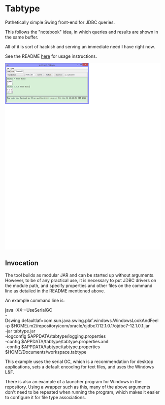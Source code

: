 # Tabtype

Pathetically simple Swing front-end for JDBC queries.

This follows the "notebook" idea, in which queries and results
are shown in the same buffer.

All of it is sort of hackish and serving an immediate need I have
right now.

See the README [here](src/main/resources) for usage instructions.

![screenshot](screenshot.png "Screenshot")

## Invocation

The tool builds as modular JAR and can be started up without arguments. However, to be of any practical use, it is necessary to put JDBC drivers on the module path, and specify properties and other files on the command line as detailed in the README mentioned above.

An example command line is:

  java -XX:+UseSerialGC \
    -Dswing.defaultlaf=com.sun.java.swing.plaf.windows.WindowsLookAndFeel \
    -p $HOME/.m2/repository/com/oracle/ojdbc7/12.1.0.1/ojdbc7-12.1.0.1.jar \
    -jar tabtype.jar \
    -logconfig $APPDATA/tabtype/logging.properties \
    -config $APPDATA/tabtype/tabtype.properties.xml \
    -config $APPDATA/tabtype/tabtype.properties \
    $HOME/Documents/workspace.tabtype

This example uses the serial GC, which is a recommendation for desktop applications, sets a default encoding for text files, and uses the Windows L&F.

There is also an example of a launcher program for Windows in the repository. Using a wrapper such as this, many of the above arguments don't need to be repeated when running the program, which makes it easier to configure it for file type associations.